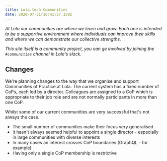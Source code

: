 ```yaml
---
title: Lola.tech Communities
date: 2020-07-31T10:41:57.150Z
---
```


_At Lola our communities are where we learn and grow. Each one is intended to be a supportive environment where individuals can improve their skills and where we can demonstrate our collective strengths._

_This site itself is a community project, you can ge involved by joining the `#communities` channel in Lola's slack._

## Changes

We're planning changes to the way that we organise and support Communities of Practice at Lola. The current system has a fixed number of CoPs, each led by a director. Colleagues are assigned to a CoP which is appropriate to their job role and are not normally participants in more than one CoP.

Whilst some of our current communities are very successful that's not always the case.

- The small number of communities make their focus very generalised
- It hasn't always seemed helpful to appoint a single director - especially in large communities with diverse interests
- In many cases an interest crosses CoP boundaries (GraphQL - for example)
- Having only a single CoP membership is restrictive

